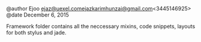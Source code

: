 @author Ejoo <ejaz@uexel.com><ejazkarimhunzai@gmail.com><3445146925>
@date December 6, 2015

Framework folder contains all the neccessary mixins, code snippets, layouts for
both stylus and jade.
